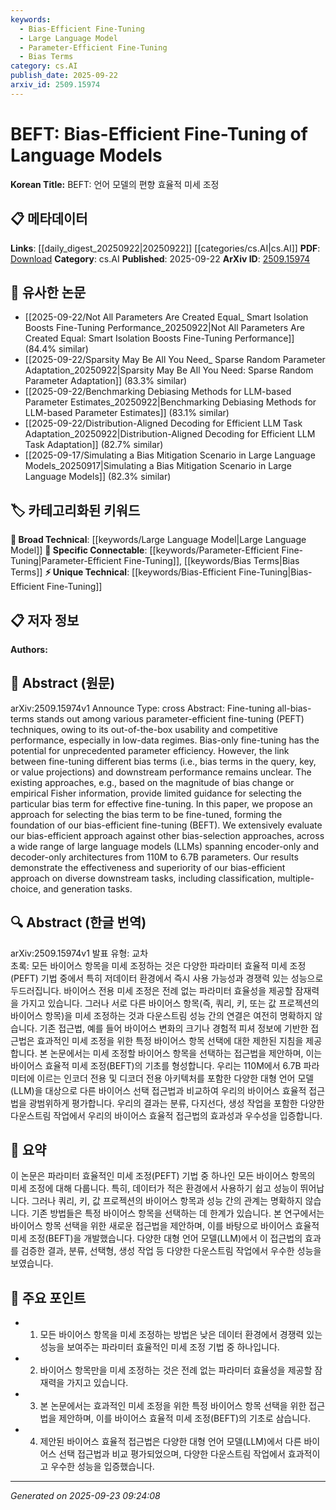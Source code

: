 ```yaml
---
keywords:
  - Bias-Efficient Fine-Tuning
  - Large Language Model
  - Parameter-Efficient Fine-Tuning
  - Bias Terms
category: cs.AI
publish_date: 2025-09-22
arxiv_id: 2509.15974
---
```


<!-- KEYWORD_LINKING_METADATA:
{
  "processed_timestamp": "2025-09-23T09:24:08.933960",
  "vocabulary_version": "1.0",
  "selected_keywords": [
    "Bias-Efficient Fine-Tuning",
    "Large Language Model",
    "Parameter-Efficient Fine-Tuning",
    "Bias Terms"
  ],
  "rejected_keywords": [],
  "similarity_scores": {
    "Bias-Efficient Fine-Tuning": 0.8,
    "Large Language Model": 0.85,
    "Parameter-Efficient Fine-Tuning": 0.78,
    "Bias Terms": 0.7
  },
  "extraction_method": "AI_prompt_based",
  "budget_applied": true,
  "candidates_json": {
    "candidates": [
      {
        "surface": "Bias-Efficient Fine-Tuning",
        "canonical": "Bias-Efficient Fine-Tuning",
        "aliases": [
          "BEFT"
        ],
        "category": "unique_technical",
        "rationale": "This is a novel approach introduced in the paper, crucial for understanding the paper's contribution.",
        "novelty_score": 0.85,
        "connectivity_score": 0.65,
        "specificity_score": 0.9,
        "link_intent_score": 0.8
      },
      {
        "surface": "Large Language Models",
        "canonical": "Large Language Model",
        "aliases": [
          "LLMs"
        ],
        "category": "broad_technical",
        "rationale": "Central to the paper's experiments and relevant to a wide range of research in NLP.",
        "novelty_score": 0.3,
        "connectivity_score": 0.9,
        "specificity_score": 0.7,
        "link_intent_score": 0.85
      },
      {
        "surface": "Parameter-Efficient Fine-Tuning",
        "canonical": "Parameter-Efficient Fine-Tuning",
        "aliases": [
          "PEFT"
        ],
        "category": "specific_connectable",
        "rationale": "A key concept in the paper, connecting to broader discussions of efficiency in model training.",
        "novelty_score": 0.75,
        "connectivity_score": 0.7,
        "specificity_score": 0.8,
        "link_intent_score": 0.78
      },
      {
        "surface": "Bias Terms",
        "canonical": "Bias Terms",
        "aliases": [],
        "category": "specific_connectable",
        "rationale": "Understanding bias terms is essential for grasping the fine-tuning process discussed.",
        "novelty_score": 0.5,
        "connectivity_score": 0.75,
        "specificity_score": 0.85,
        "link_intent_score": 0.7
      }
    ],
    "ban_list_suggestions": [
      "method",
      "experiment",
      "performance"
    ]
  },
  "decisions": [
    {
      "candidate_surface": "Bias-Efficient Fine-Tuning",
      "resolved_canonical": "Bias-Efficient Fine-Tuning",
      "decision": "linked",
      "scores": {
        "novelty": 0.85,
        "connectivity": 0.65,
        "specificity": 0.9,
        "link_intent": 0.8
      }
    },
    {
      "candidate_surface": "Large Language Models",
      "resolved_canonical": "Large Language Model",
      "decision": "linked",
      "scores": {
        "novelty": 0.3,
        "connectivity": 0.9,
        "specificity": 0.7,
        "link_intent": 0.85
      }
    },
    {
      "candidate_surface": "Parameter-Efficient Fine-Tuning",
      "resolved_canonical": "Parameter-Efficient Fine-Tuning",
      "decision": "linked",
      "scores": {
        "novelty": 0.75,
        "connectivity": 0.7,
        "specificity": 0.8,
        "link_intent": 0.78
      }
    },
    {
      "candidate_surface": "Bias Terms",
      "resolved_canonical": "Bias Terms",
      "decision": "linked",
      "scores": {
        "novelty": 0.5,
        "connectivity": 0.75,
        "specificity": 0.85,
        "link_intent": 0.7
      }
    }
  ]
}
-->

# BEFT: Bias-Efficient Fine-Tuning of Language Models

**Korean Title:** BEFT: 언어 모델의 편향 효율적 미세 조정

## 📋 메타데이터

**Links**: [[daily_digest_20250922|20250922]] [[categories/cs.AI|cs.AI]]
**PDF**: [Download](https://arxiv.org/pdf/2509.15974.pdf)
**Category**: cs.AI
**Published**: 2025-09-22
**ArXiv ID**: [2509.15974](https://arxiv.org/abs/2509.15974)

## 🔗 유사한 논문
- [[2025-09-22/Not All Parameters Are Created Equal_ Smart Isolation Boosts Fine-Tuning Performance_20250922|Not All Parameters Are Created Equal: Smart Isolation Boosts Fine-Tuning Performance]] (84.4% similar)
- [[2025-09-22/Sparsity May Be All You Need_ Sparse Random Parameter Adaptation_20250922|Sparsity May Be All You Need: Sparse Random Parameter Adaptation]] (83.3% similar)
- [[2025-09-22/Benchmarking Debiasing Methods for LLM-based Parameter Estimates_20250922|Benchmarking Debiasing Methods for LLM-based Parameter Estimates]] (83.1% similar)
- [[2025-09-22/Distribution-Aligned Decoding for Efficient LLM Task Adaptation_20250922|Distribution-Aligned Decoding for Efficient LLM Task Adaptation]] (82.7% similar)
- [[2025-09-17/Simulating a Bias Mitigation Scenario in Large Language Models_20250917|Simulating a Bias Mitigation Scenario in Large Language Models]] (82.3% similar)

## 🏷️ 카테고리화된 키워드
**🧠 Broad Technical**: [[keywords/Large Language Model|Large Language Model]]
**🔗 Specific Connectable**: [[keywords/Parameter-Efficient Fine-Tuning|Parameter-Efficient Fine-Tuning]], [[keywords/Bias Terms|Bias Terms]]
**⚡ Unique Technical**: [[keywords/Bias-Efficient Fine-Tuning|Bias-Efficient Fine-Tuning]]

## 📋 저자 정보

**Authors:** 

## 📄 Abstract (원문)

arXiv:2509.15974v1 Announce Type: cross 
Abstract: Fine-tuning all-bias-terms stands out among various parameter-efficient fine-tuning (PEFT) techniques, owing to its out-of-the-box usability and competitive performance, especially in low-data regimes. Bias-only fine-tuning has the potential for unprecedented parameter efficiency. However, the link between fine-tuning different bias terms (i.e., bias terms in the query, key, or value projections) and downstream performance remains unclear. The existing approaches, e.g., based on the magnitude of bias change or empirical Fisher information, provide limited guidance for selecting the particular bias term for effective fine-tuning. In this paper, we propose an approach for selecting the bias term to be fine-tuned, forming the foundation of our bias-efficient fine-tuning (BEFT). We extensively evaluate our bias-efficient approach against other bias-selection approaches, across a wide range of large language models (LLMs) spanning encoder-only and decoder-only architectures from 110M to 6.7B parameters. Our results demonstrate the effectiveness and superiority of our bias-efficient approach on diverse downstream tasks, including classification, multiple-choice, and generation tasks.

## 🔍 Abstract (한글 번역)

arXiv:2509.15974v1 발표 유형: 교차  
초록: 모든 바이어스 항목을 미세 조정하는 것은 다양한 파라미터 효율적 미세 조정(PEFT) 기법 중에서 특히 저데이터 환경에서 즉시 사용 가능성과 경쟁력 있는 성능으로 두드러집니다. 바이어스 전용 미세 조정은 전례 없는 파라미터 효율성을 제공할 잠재력을 가지고 있습니다. 그러나 서로 다른 바이어스 항목(즉, 쿼리, 키, 또는 값 프로젝션의 바이어스 항목)을 미세 조정하는 것과 다운스트림 성능 간의 연결은 여전히 명확하지 않습니다. 기존 접근법, 예를 들어 바이어스 변화의 크기나 경험적 피셔 정보에 기반한 접근법은 효과적인 미세 조정을 위한 특정 바이어스 항목 선택에 대한 제한된 지침을 제공합니다. 본 논문에서는 미세 조정할 바이어스 항목을 선택하는 접근법을 제안하며, 이는 바이어스 효율적 미세 조정(BEFT)의 기초를 형성합니다. 우리는 110M에서 6.7B 파라미터에 이르는 인코더 전용 및 디코더 전용 아키텍처를 포함한 다양한 대형 언어 모델(LLM)을 대상으로 다른 바이어스 선택 접근법과 비교하여 우리의 바이어스 효율적 접근법을 광범위하게 평가합니다. 우리의 결과는 분류, 다지선다, 생성 작업을 포함한 다양한 다운스트림 작업에서 우리의 바이어스 효율적 접근법의 효과성과 우수성을 입증합니다.

## 📝 요약

이 논문은 파라미터 효율적인 미세 조정(PEFT) 기법 중 하나인 모든 바이어스 항목의 미세 조정에 대해 다룹니다. 특히, 데이터가 적은 환경에서 사용하기 쉽고 성능이 뛰어납니다. 그러나 쿼리, 키, 값 프로젝션의 바이어스 항목과 성능 간의 관계는 명확하지 않습니다. 기존 방법들은 특정 바이어스 항목을 선택하는 데 한계가 있습니다. 본 연구에서는 바이어스 항목 선택을 위한 새로운 접근법을 제안하며, 이를 바탕으로 바이어스 효율적 미세 조정(BEFT)을 개발했습니다. 다양한 대형 언어 모델(LLM)에서 이 접근법의 효과를 검증한 결과, 분류, 선택형, 생성 작업 등 다양한 다운스트림 작업에서 우수한 성능을 보였습니다.

## 🎯 주요 포인트

- 1. 모든 바이어스 항목을 미세 조정하는 방법은 낮은 데이터 환경에서 경쟁력 있는 성능을 보여주는 파라미터 효율적인 미세 조정 기법 중 하나입니다.
- 2. 바이어스 항목만을 미세 조정하는 것은 전례 없는 파라미터 효율성을 제공할 잠재력을 가지고 있습니다.
- 3. 본 논문에서는 효과적인 미세 조정을 위한 특정 바이어스 항목 선택을 위한 접근법을 제안하며, 이를 바이어스 효율적 미세 조정(BEFT)의 기초로 삼습니다.
- 4. 제안된 바이어스 효율적 접근법은 다양한 대형 언어 모델(LLM)에서 다른 바이어스 선택 접근법과 비교 평가되었으며, 다양한 다운스트림 작업에서 효과적이고 우수한 성능을 입증했습니다.


---

*Generated on 2025-09-23 09:24:08*